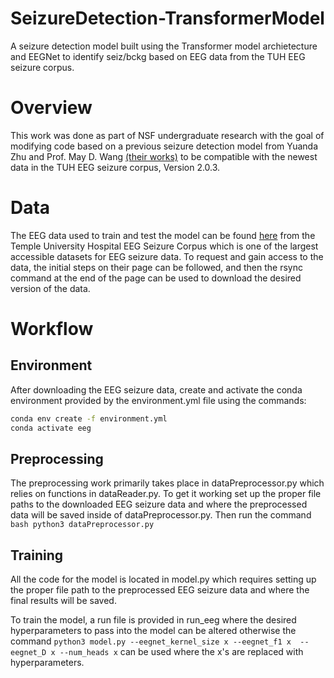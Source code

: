 # SeizureDetection-TransformerModel
A seizure detection model built using the Transformer model archietecture and EEGNet to identify seiz/bckg based on EEG data from the TUH EEG seizure corpus.

# Overview
This work was done as part of NSF undergraduate research with the goal of modifying code based on a previous seizure detection model from Yuanda Zhu and Prof. May D. Wang [(their works)](https://github.com/UnitedHolmes/seizure_detection_EEGs_transformer_BHI_2023) to be compatible with the newest data in the TUH EEG seizure corpus, Version 2.0.3.

# Data
The EEG data used to train and test the model can be found [here](https://isip.piconepress.com/projects/nedc/html/tuh_eeg/) from the Temple University Hospital EEG Seizure Corpus which is one of the largest accessible datasets for EEG seizure data. To request and gain access to the data, the initial steps on their page can be followed, and then the rsync command at the end of the page can be used to download the desired version of the data.

# Workflow
## Environment
After downloading the EEG seizure data, create and activate the conda environment provided by the environment.yml file using the commands:

```bash
conda env create -f environment.yml
conda activate eeg
```

## Preprocessing
The preprocessing work primarily takes place in dataPreprocessor.py which relies on functions in dataReader.py. To get it working set up the proper file paths to the downloaded EEG seizure data and where the preprocessed data will be saved inside of dataPreprocessor.py. Then run the command ```bash python3 dataPreprocessor.py```

## Training
All the code for the model is located in model.py which requires setting up the proper file path to the preprocessed EEG seizure data and where the final results will be saved.  

To train the model, a run file is provided in run_eeg where the desired hyperparameters to pass into the model can be altered otherwise the command ```python3 model.py --eegnet_kernel_size x --eegnet_f1 x  --eegnet_D x --num_heads x``` can be used where the x's are replaced with hyperparameters.
